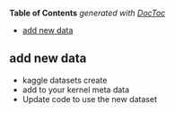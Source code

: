 <!-- START doctoc generated TOC please keep comment here to allow auto update -->
<!-- DON'T EDIT THIS SECTION, INSTEAD RE-RUN doctoc TO UPDATE -->
**Table of Contents**  *generated with [DocToc](https://github.com/thlorenz/doctoc)*

- [add new data](#add-new-data)

<!-- END doctoc generated TOC please keep comment here to allow auto update -->

## add new data
- kaggle datasets create
- add to your kernel meta data
- Update code to use the new dataset
